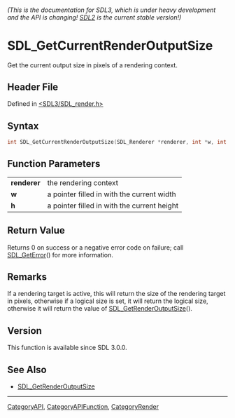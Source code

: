###### (This is the documentation for SDL3, which is under heavy development and the API is changing! [SDL2](https://wiki.libsdl.org/SDL2/) is the current stable version!)
# SDL_GetCurrentRenderOutputSize

Get the current output size in pixels of a rendering context.

## Header File

Defined in [<SDL3/SDL_render.h>](https://github.com/libsdl-org/SDL/blob/main/include/SDL3/SDL_render.h)

## Syntax

```c
int SDL_GetCurrentRenderOutputSize(SDL_Renderer *renderer, int *w, int *h);
```

## Function Parameters

|                  |                                             |
| ---------------- | ------------------------------------------- |
| **renderer**     | the rendering context                       |
| **w**            | a pointer filled in with the current width  |
| **h**            | a pointer filled in with the current height |

## Return Value

Returns 0 on success or a negative error code on failure; call
[SDL_GetError](SDL_GetError)() for more information.

## Remarks

If a rendering target is active, this will return the size of the rendering
target in pixels, otherwise if a logical size is set, it will return the
logical size, otherwise it will return the value of
[SDL_GetRenderOutputSize](SDL_GetRenderOutputSize)().

## Version

This function is available since SDL 3.0.0.

## See Also

- [SDL_GetRenderOutputSize](SDL_GetRenderOutputSize)

----
[CategoryAPI](CategoryAPI), [CategoryAPIFunction](CategoryAPIFunction), [CategoryRender](CategoryRender)

